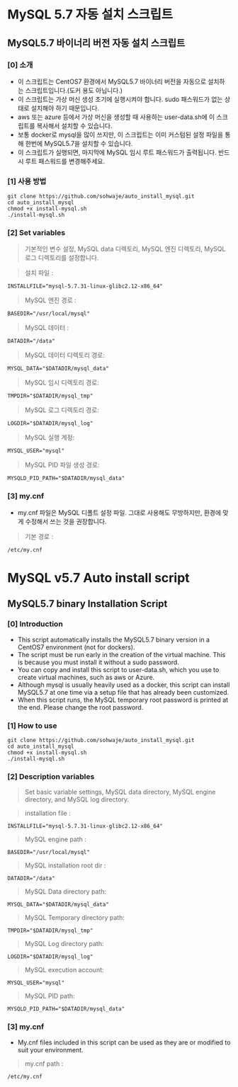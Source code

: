 # MySQL 5.7 자동 설치 스크립트
## MySQL5.7 바이너리 버전 자동 설치 스크립트
### [0] 소개
- 이 스크립트는 CentOS7 환경에서 MySQL5.7 바이너리 버전을 자동으로 설치하는 스크립트입니다.(도커 용도 아닙니다.)
- 이 스크립트는 가상 머신 생성 초기에 실행시켜야 합니다. sudo 패스워드가 없는 상태로 설치해야 하기 때문입니다.
- aws 또는 azure 등에서 가상 머신을 생성할 때 사용하는 user-data.sh에 이 스크립트를 복사해서 설치할 수 있습니다.
- 보통 docker로 mysql을 많이 쓰지만, 이 스크립트는 이미 커스텀된 설정 파일을 통해 한번에 MySQL5.7을 설치할 수 있습니다.
- 이 스크립트가 실행되면, 마지막에 MySQL 임시 루트 패스워드가 출력됩니다. 반드시 루트 패스워드를 변경해주세요.

### [1] 사용 방법
```
git clone https://github.com/sohwaje/auto_install_mysql.git  
cd auto_install_mysql  
chmod +x install-mysql.sh  
./install-mysql.sh
```
### [2] Set variables
> 기본적인 변수 설정, MySQL data 디렉토리, MySQL 엔진 디렉토리, MySQL 로그 디렉토리를 설정합니다.

> 설치 파일 :

`
INSTALLFILE="mysql-5.7.31-linux-glibc2.12-x86_64"
`
> MySQL 엔진 경로 :

`
BASEDIR="/usr/local/mysql"
`
> MySQL 데이터 :

`
DATADIR="/data"
`
> MySQL 데이터 디렉토리 경로:

`
MYSQL_DATA="$DATADIR/mysql_data"
`
> MySQL 임시 디렉토리 경로:

`
TMPDIR="$DATADIR/mysql_tmp"
`
> MySQL 로그 디렉토리 경로:

`
LOGDIR="$DATADIR/mysql_log"
`
> MySQL 실행 계정:

`
MYSQL_USER="mysql"
`

> MySQL PID 파일 생성 경로:

`
MYSQLD_PID_PATH="$DATADIR/mysql_data"
`
### [3] my.cnf
- my.cnf 파일은 MySQL 디폴트 설정 파일. 그대로 사용해도 무방하지만, 환경에 맞게 수정해서 쓰는 것을 권장합니다.

>기본 경로 :

`
/etc/my.cnf
`
#
# MySQL v5.7 Auto install script
## MySQL5.7 binary Installation Script
### [0] Introduction
- This script automatically installs the MySQL5.7 binary version in a CentOS7 environment (not for dockers).
- The script must be run early in the creation of the virtual machine. This is because you must install it without a sudo password.
- You can copy and install this script to user-data.sh, which you use to create virtual machines, such as aws or Azure.
- Although mysql is usually heavily used as a docker, this script can install MySQL5.7 at one time via a setup file that has already been customized.
- When this script runs, the MySQL temporary root password is printed at the end. Please change the root password.

### [1] How to use
```
git clone https://github.com/sohwaje/auto_install_mysql.git  
cd auto_install_mysql  
chmod +x install-mysql.sh  
./install-mysql.sh
```
### [2] Description variables
> Set basic variable settings, MySQL data directory, MySQL engine directory, and MySQL log directory.

> installation file :

`
INSTALLFILE="mysql-5.7.31-linux-glibc2.12-x86_64"
`
> MySQL engine path :

`
BASEDIR="/usr/local/mysql"
`
> MySQL installation root dir :

`
DATADIR="/data"
`
> MySQL Data directory path:

`
MYSQL_DATA="$DATADIR/mysql_data"
`
> MySQL Temporary directory path:

`
TMPDIR="$DATADIR/mysql_tmp"
`
> MySQL Log directory path:

`
LOGDIR="$DATADIR/mysql_log"
`
> MySQL execution account:

`
MYSQL_USER="mysql"
`

> MySQL PID path:

`
MYSQLD_PID_PATH="$DATADIR/mysql_data"
`
### [3] my.cnf
- My.cnf files included in this script can be used as they are or modified to suit your environment.

> my.cnf path :

`
/etc/my.cnf
`
